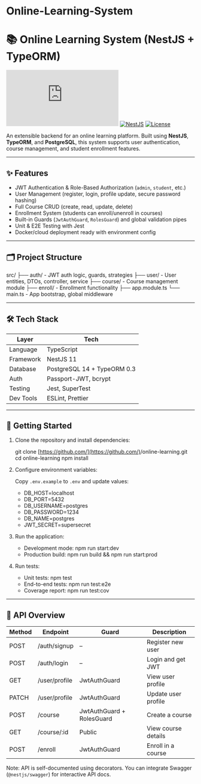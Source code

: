 # Online-Learning-System


# 📚 Online Learning System (NestJS + TypeORM)

[![Node](https://img.shields.io/badge/node-≥18.x-brightgreen?logo=node.js)](https://nodejs.org)
[![NestJS](https://img.shields.io/badge/nestjs-11.x-E0234E?logo=nestjs)](https://nestjs.com/)
[![License](https://img.shields.io/badge/license-MIT-blue.svg)](LICENSE)

An extensible backend for an online learning platform. Built using **NestJS**, **TypeORM**, and **PostgreSQL**, this system supports user authentication, course management, and student enrollment features.

---

## ✨ Features

* JWT Authentication & Role-Based Authorization (`admin`, `student`, etc.)
* User Management (register, login, profile update, secure password hashing)
* Full Course CRUD (create, read, update, delete)
* Enrollment System (students can enroll/unenroll in courses)
* Built-in Guards (`JwtAuthGuard`, `RolesGuard`) and global validation pipes
* Unit & E2E Testing with Jest
* Docker/cloud deployment ready with environment config

---

## 🗂️ Project Structure

src/
├── auth/         - JWT auth logic, guards, strategies
├── user/         - User entities, DTOs, controller, service
├── course/       - Course management module
├── enroll/       - Enrollment functionality
├── app.module.ts
└── main.ts       - App bootstrap, global middleware

---

## 🛠️ Tech Stack

| Layer     | Tech                        |
| --------- | --------------------------- |
| Language  | TypeScript                  |
| Framework | NestJS 11                   |
| Database  | PostgreSQL 14 + TypeORM 0.3 |
| Auth      | Passport-JWT, bcrypt        |
| Testing   | Jest, SuperTest             |
| Dev Tools | ESLint, Prettier            |

---

## 🚀 Getting Started

1. Clone the repository and install dependencies:

   git clone [https://github.com/](https://github.com/)<your-org>/online-learning.git
   cd online-learning
   npm install

2. Configure environment variables:

   Copy `.env.example` to `.env` and update values:

   * DB\_HOST=localhost
   * DB\_PORT=5432
   * DB\_USERNAME=postgres
   * DB\_PASSWORD=1234
   * DB\_NAME=postgres
   * JWT\_SECRET=supersecret

3. Run the application:

   * Development mode:
     npm run start\:dev
   * Production build:
     npm run build && npm run start\:prod

4. Run tests:

   * Unit tests:
     npm test
   * End-to-end tests:
     npm run test\:e2e
   * Coverage report:
     npm run test\:cov

---

## 📖 API Overview

| Method | Endpoint      | Guard                     | Description         |
| ------ | ------------- | ------------------------- | ------------------- |
| POST   | /auth/signup  | –                         | Register new user   |
| POST   | /auth/login   | –                         | Login and get JWT   |
| GET    | /user/profile | JwtAuthGuard              | View user profile   |
| PATCH  | /user/profile | JwtAuthGuard              | Update user profile |
| POST   | /course       | JwtAuthGuard + RolesGuard | Create a course     |
| GET    | /course/\:id  | Public                    | View course details |
| POST   | /enroll       | JwtAuthGuard              | Enroll in a course  |

Note: API is self-documented using decorators. You can integrate Swagger (`@nestjs/swagger`) for interactive API docs.

